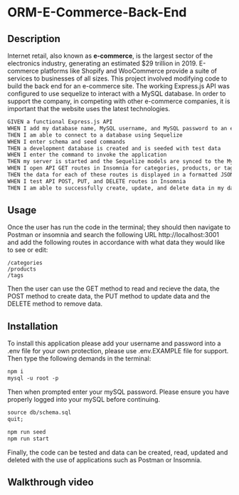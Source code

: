 # ORM-E-Commerce-Back-End

## Description

Internet retail, also known as **e-commerce**, is the largest sector of the electronics industry, generating an estimated $29 trillion in 2019. E-commerce platforms like Shopify and WooCommerce provide a suite of services to businesses of all sizes. This project involved modifying code to build the back end for an e-commerce site. The working Express.js API was configured to use sequelize to interact with a MySQL database. In order to support the company, in competing with other e-commerce companies, it is important that the website uses the latest technologies.

```md
GIVEN a functional Express.js API
WHEN I add my database name, MySQL username, and MySQL password to an environment variable file
THEN I am able to connect to a database using Sequelize
WHEN I enter schema and seed commands
THEN a development database is created and is seeded with test data
WHEN I enter the command to invoke the application
THEN my server is started and the Sequelize models are synced to the MySQL database
WHEN I open API GET routes in Insomnia for categories, products, or tags
THEN the data for each of these routes is displayed in a formatted JSON
WHEN I test API POST, PUT, and DELETE routes in Insomnia
THEN I am able to successfully create, update, and delete data in my database
```
## Usage
Once the user has run the code in the terminal; they should then navigate to Postman or insomnia and search the following URL http://localhost:3001 and add the following routes in accordance with what data they would like to see or edit:
```
/categories 
/products 
/tags
```
Then the user can use the GET method to read and recieve the data, the POST method to create data, the PUT method to update data and the DELETE method to remove data.

## Installation
To install this application please add your username and password into a .env file for your own protection, please use .env.EXAMPLE file for support. Then type the following demands in the terminal:
```md
npm i
mysql -u root -p
```
Then when prompted enter your mySQL password. Please ensure you have properly logged into your mySQL before continuing.
```md
source db/schema.sql
quit;
```
```md
npm run seed
npm run start
```
Finally, the code can be tested and data can be created, read, updated and deleted with the use of applications such as Postman or Insomnia.

## Walkthrough video